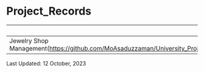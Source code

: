# Project_Records

| Project Name | Language | Framework | Report |
| ------------ | -------- | --------- | ------ |
|Jewelry Shop Management(https://github.com/MoAsaduzzaman/University_Project/tree/main/Software%20Development%20Capstone%20Project%20(SE133))| C | | |

Last Updated: 12 October, 2023
